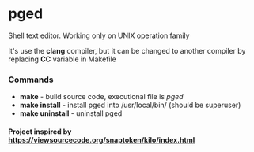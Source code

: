 # pged

Shell text editor. Working only on UNIX operation family


It's use the **clang** compiler, but it can be changed to another compiler by replacing **CC** variable in Makefile

### Commands
 * **make** - build source code, executional file is *pged*
 * **make install** - install pged into /usr/local/bin/ (should be superuser)
 * **make uninstall** - uninstall pged

#### Project inspired by https://viewsourcecode.org/snaptoken/kilo/index.html
